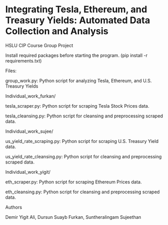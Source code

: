 # Integrating Tesla, Ethereum, and Treasury Yields: Automated Data Collection and Analysis
HSLU CIP Course Group Project

Install required packages before starting the program.
(pip install -r requirements.txt)

Files:

group_work.py: Python script for analyzing Tesla, Ethereum, and U.S. Treasury Yields

Individual_work_furkan/

tesla_scraper.py: Python script for scraping Tesla Stock Prices data.

tesla_cleansing.py: Python script for cleansing and preprocessing scraped data.

Individual_work_sujee/

us_yield_rate_scraping.py: Python script for scraping U.S. Treasury Yield data.

us_yield_rate_cleansing.py: Python script for cleansing and preprocessing scraped data.

Individual_work_yigit/

eth_scraper.py: Python script for scraping Ethereum Prices data.

eth_cleansing.py: Python script for cleansing and preprocessing scraped data.

Authors

Demir Yigit Ali, Dursun Suayb Furkan, Suntheralingam Sujeethan 


